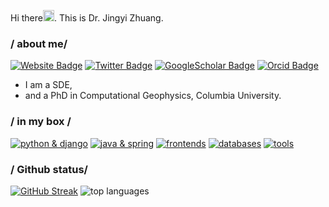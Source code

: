 Hi there<img src="https://user-images.githubusercontent.com/1303154/88677602-1635ba80-d120-11ea-84d8-d263ba5fc3c0.gif" width="18px">. This is Dr. Jingyi Zhuang.
### / about me/
[![Website Badge](https://img.shields.io/badge/-Website-blue?style=flat&logo=Google-Chrome&logoColor=white)][homepage]
[![Twitter Badge](https://img.shields.io/badge/-Twitter-1ca0f1?style=flat&labelColor=1ca0f1&logo=twitter&logoColor=white)][twitter]
[![GoogleScholar Badge](https://img.shields.io/badge/Google%20Scholar-blue?style=flat&logo=Google-Scholar&logoColor=white)][googlescholar]
[![Orcid Badge](https://img.shields.io/badge/Orcid-0000--0002--2987--3644-AECD54?style=flat&logo=Orcid&logoColor=white)][orcid]

* I am a SDE,
* and a PhD in Computational Geophysics, Columbia University.

### / in my box /
[![python & django](https://skillicons.dev/icons?i=python,django)](https://skillicons.dev)
[![java & spring](https://skillicons.dev/icons?i=java,spring)](https://skillicons.dev)
[![frontends](https://skillicons.dev/icons?i=html,css,js,ts)](https://skillicons.dev)
[![databases](https://skillicons.dev/icons?i=sqlite,mongodb,mysql)](https://skillicons.dev)
[![tools](https://skillicons.dev/icons?i=aws,postman,docker)](https://skillicons.dev)


### / Github status/

[![GitHub Streak](https://github-readme-streak-stats.herokuapp.com?user=jappoker&hide_border=true)](https://git.io/streak-stats)
![top languages](https://github-readme-stats.vercel.app/api/top-langs/?username=jappoker&hide_border=true&layout=compact)

<!-- ![](github-metrics.svg) -->


<!--
### / Featured Repos /
[![pgmpin](https://github-readme-stats.vercel.app/api/pin/?username=MineralsCloud&repo=pgm)][pgm]
-->

[linkedin]: https://www.linkedin.com/in/jingyi-zhuang
[homepage]: https://www.jappoker.com/
[pgm]: https://github.com/MineralsCloud/pgm
[twitter]: https://twitter.com/jyzzzhuang
[orcid]: https://orcid.org/0000-0002-2987-3644
[googlescholar]: https://scholar.google.com/citations?user=S16C9hAAAAAJ
[cv]: https://cv.iriszhuang.com/
